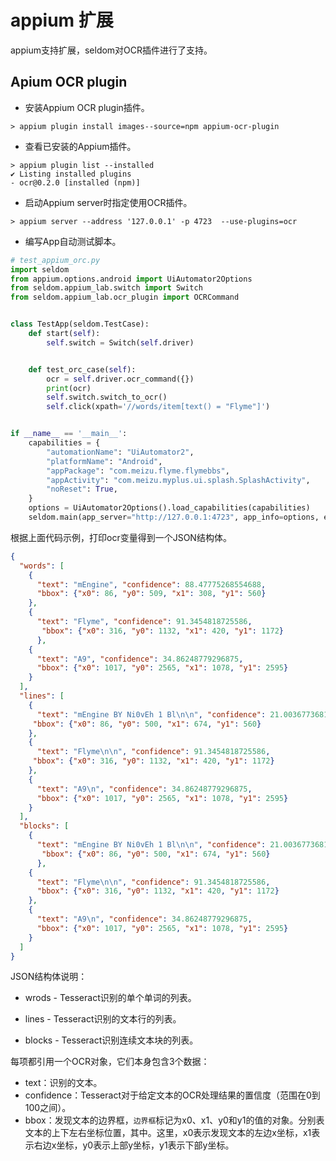 # appium 扩展

appium支持扩展，seldom对OCR插件进行了支持。

## Apium OCR plugin

* 安装Appium OCR plugin插件。

```shell
> appium plugin install images--source=npm appium-ocr-plugin
```

* 查看已安装的Appium插件。

```shell
> appium plugin list --installed
✔ Listing installed plugins
- ocr@0.2.0 [installed (npm)]
```

* 启动Appium server时指定使用OCR插件。

```shell
> appium server --address '127.0.0.1' -p 4723  --use-plugins=ocr
```

* 编写App自动测试脚本。

```python
# test_appium_orc.py
import seldom
from appium.options.android import UiAutomator2Options
from seldom.appium_lab.switch import Switch
from seldom.appium_lab.ocr_plugin import OCRCommand


class TestApp(seldom.TestCase):
    def start(self):
        self.switch = Switch(self.driver)


    def test_orc_case(self):
        ocr = self.driver.ocr_command({})
        print(ocr)
        self.switch.switch_to_ocr()
        self.click(xpath='//words/item[text() = "Flyme"]')


if __name__ == '__main__':
    capabilities = {
        "automationName": "UiAutomator2",
        "platformName": "Android",
        "appPackage": "com.meizu.flyme.flymebbs",
        "appActivity": "com.meizu.myplus.ui.splash.SplashActivity",
        "noReset": True,
    }
    options = UiAutomator2Options().load_capabilities(capabilities)
    seldom.main(app_server="http://127.0.0.1:4723", app_info=options, extensions=[OCRCommand])
```

根据上面代码示例，打印ocr变量得到一个JSON结构体。

```json
{
  "words": [
    {
      "text": "mEngine", "confidence": 88.47775268554688,
      "bbox": {"x0": 86, "y0": 509, "x1": 308, "y1": 560}
    },
    {
      "text": "Flyme", "confidence": 91.3454818725586,
       "bbox": {"x0": 316, "y0": 1132, "x1": 420, "y1": 1172}
      },
    {
      "text": "A9", "confidence": 34.86248779296875,
      "bbox": {"x0": 1017, "y0": 2565, "x1": 1078, "y1": 2595}
    }
  ],
  "lines": [
    {
      "text": "mEngine BY Ni0vEh 1 Bl\n\n", "confidence": 21.003677368164062,
     "bbox": {"x0": 86, "y0": 500, "x1": 674, "y1": 560}
    },
    {
      "text": "Flyme\n\n", "confidence": 91.3454818725586,
     "bbox": {"x0": 316, "y0": 1132, "x1": 420, "y1": 1172}
    },
    {
      "text": "A9\n", "confidence": 34.86248779296875,
      "bbox": {"x0": 1017, "y0": 2565, "x1": 1078, "y1": 2595}
    }
  ],
  "blocks": [
    {
      "text": "mEngine BY Ni0vEh 1 Bl\n\n", "confidence": 21.003677368164062,
       "bbox": {"x0": 86, "y0": 500, "x1": 674, "y1": 560}
      },
    {
      "text": "Flyme\n\n", "confidence": 91.3454818725586,
      "bbox": {"x0": 316, "y0": 1132, "x1": 420, "y1": 1172}
    },
    {
      "text": "A9\n", "confidence": 34.86248779296875, 
      "bbox": {"x0": 1017, "y0": 2565, "x1": 1078, "y1": 2595}
    }
  ]
}
```


JSON结构体说明：

* wrods - Tesseract识别的单个单词的列表。

* lines - Tesseract识别的文本行的列表。

* blocks - Tesseract识别连续文本块的列表。

每项都引用一个OCR对象，它们本身包含3个数据：

  - text：识别的文本。
  - confidence：Tesseract对于给定文本的OCR处理结果的置信度（范围在0到100之间）。
  - bbox：发现文本的边界框，`边界框`标记为x0、x1、y0和y1的值的对象。分别表文本的上下左右坐标位置，其中。这里，x0表示发现文本的左边x坐标，x1表示右边x坐标，y0表示上部y坐标，y1表示下部y坐标。

